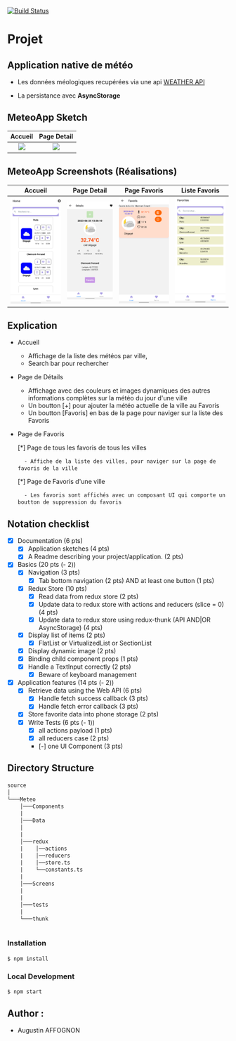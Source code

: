 [![Build Status](https://codefirst.iut.uca.fr/api/badges/augustin.affognon/MeteoApp/status.svg)](https://codefirst.iut.uca.fr/augustin.affognon/MeteoApp)

# Projet
<h2>Application native de météo </h2>

* Les données méologiques recupérées via une api <a href="https://iut-weather-api.azurewebsites.net/swagger-ui/"> WEATHER API</a>

* La persistance avec <b>AsyncStorage</b>

## MeteoApp Sketch
  Accueil                 |   Page Detail                
:-------------------------:|:-------------------------:
<img size=500 src="https://share.balsamiq.com/c/o1Hmu5p1qDXA4mbhw136Zk.png" />   |<img size=500 src="https://share.balsamiq.com/c/68xffMTdJcTdx9QhRhqPDh.png" />  


## MeteoApp Screenshots (Réalisations)
  Accueil                 |   Page Detail      |  Page Favoris                 | Liste Favoris                
:-------------------------:|:-------------------------:|:-------------------------:|:-------------------------:
<img size=500 src="Documentation/images/home.png" />   |<img size=500 src="Documentation/images/detail.png" />  | <img size=500 src="Documentation/images/favorite.png" />  | <img size=500 src="Documentation/images/favorites.png" />  

## Explication

*  Accueil
    - Affichage de la liste des météos par ville,
    - Search bar pour rechercher

* Page de Détails
    - Affichage avec des couleurs et images dynamiques des autres informations complètes sur la météo du jour d'une ville
    - Un boutton [+] pour ajouter la météo actuelle de la ville au Favoris
    - Un boutton [Favoris] en bas de la page pour naviger sur la liste des Favoris

* Page de Favoris

    [*] Page de tous les favoris de tous les villes

        - Affiche de la liste des villes, pour naviger sur la page de favoris de la ville

    [*] Page de Favoris d'une ville
    
        - Les favoris sont affichés avec un composant UI qui comporte un boutton de suppression du favoris


## Notation checklist

* [x] Documentation (6 pts)
    - [x] Application sketches (4 pts)
    - [x] A Readme describing your project/application. (2 pts)
* [x] Basics (20 pts (- 2))
    - [x] Navigation (3 pts)
        + [x] Tab bottom navigation (2 pts) AND at least one button (1 pts)
    - [x] Redux Store (10 pts)
        + [x] Read data from redux store (2 pts)
        + [x] Update data to redux store with actions and reducers (slice = 0) (4 pts)
        + [x] Update data to redux store using redux-thunk (API AND|OR AsyncStorage) (4 pts)
    - [x] Display list of items (2 pts)
        + [x] FlatList or VirtualizedList or SectionList
    - [x] Display dynamic image (2 pts)
    - [x] Binding child component props (1 pts)
    - [x] Handle a TextInput correctly (2 pts)
        + [x] Beware of keyboard management
* [x] Application features (14 pts (- 2))
    - [x] Retrieve data using the Web API (6 pts)
        + [x] Handle fetch success callback (3 pts)
        + [x] Handle fetch error callback (3 pts)
    - [x] Store favorite data into phone storage (2 pts)
    - [x] Write Tests (6 pts (- 1))
        + [x] all actions payload (1 pts)
        + [x] all reducers case (2 pts)
        + [-] one UI Component (3 pts)

## Directory Structure
```
source
│  
└───Meteo
    │───Components
    |    
    │───Data
    │      
    |   
    │───redux
    |    │──actions
    |    │──reducers
    |    │──store.ts
    |    └──constants.ts
    |
    │───Screens
    |
    |       
    │───tests
    |    
    └───thunk
         
```
### Installation

```
$ npm install
```

### Local Development

```
$ npm start
```

## Author : 

* <a >Augustin AFFOGNON</a>
